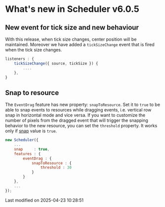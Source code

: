 # What's new in Scheduler v6.0.5

## New event for tick size and new behaviour

With this release, when tick size changes, center position will be maintained.
Moreover we have added a `tickSizeChange` event that is fired when the tick size changes.

```javascript
listeners : {
    tickSizeChange({ source, tickSize }) {
        ....
    },
}
```

## Snap to resource

The `EventDrag` feature has new property: `snapToResource`. Set it to `true` to be able to snap events
to resources while dragging events, i.e. vertical row snap in horizontal mode and vice versa.
If you want to customize the number of pixels from the dragged event that will trigger the snapping behavior
to the new resource, you can set the `threshold` property.
It works only if [snap](#Scheduler/view/mixin/TimelineDateMapper#config-snap) value is `true`.

```javascript
new Scheduler({
    ...
    snap     : true,
    features : {
        eventDrag : {
            snapToResource : {
                threshold : 30
            }
        }
    },
    ...
});
```


<p class="last-modified">Last modified on 2025-04-23 10:28:51</p>